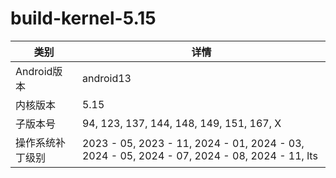 # build-kernel-5.15
| 类别 | 详情 |
| ---- | ---- |
| Android版本 | android13 |
| 内核版本 | 5.15 |
| 子版本号 | 94, 123, 137, 144, 148, 149, 151, 167, X |
| 操作系统补丁级别 | 2023 - 05, 2023 - 11, 2024 - 01, 2024 - 03, 2024 - 05, 2024 - 07, 2024 - 08, 2024 - 11, lts |

